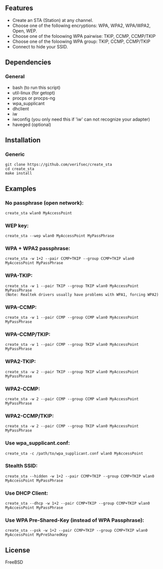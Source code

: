 ## Features
* Create an STA (Station) at any channel.
* Choose one of the following encryptions: WPA, WPA2, WPA/WPA2, Open, WEP.
* Choose one of the foloowing WPA pairwise: TKIP, CCMP, CCMP/TKIP
* Choose one of the foloowing WPA group: TKIP, CCMP, CCMP/TKIP
* Connect to hide your SSID.


## Dependencies
### General
* bash (to run this script)
* util-linux (for getopt)
* procps or procps-ng
* wpa_supplicant
* dhclient
* iw
* iwconfig (you only need this if 'iw' can not recognize your adapter)
* haveged (optional)


## Installation
### Generic
    git clone https://github.com/verifsec/create_sta
    cd create_sta
    make install

## Examples
### No passphrase (open network):
    create_sta wlan0 MyAccessPoint

### WEP key:
    create_sta --wep wlan0 MyAccessPoint MyPassPhrase

### WPA + WPA2 passphrase:
    create_sta -w 1+2 --pair CCMP+TKIP --group CCMP+TKIP wlan0 MyAccessPoint MyPassPhrase

### WPA-TKIP:
    create_sta -w 1 --pair TKIP --group TKIP wlan0 MyAccessPoint MyPassPhrase
    (Note: Realtek drivers usually have problems with WPA1, forcing WPA2)

### WPA-CCMP:
    create_sta -w 1 --pair CCMP --group CCMP wlan0 MyAccessPoint MyPassPhrase

### WPA-CCMP/TKIP:
    create_sta -w 1 --pair CCMP --group TKIP wlan0 MyAccessPoint MyPassPhrase

### WPA2-TKIP:
    create_sta -w 2 --pair TKIP --group TKIP wlan0 MyAccessPoint MyPassPhrase

### WPA2-CCMP:
    create_sta -w 2 --pair CCMP --group CCMP wlan0 MyAccessPoint MyPassPhrase

### WPA2-CCMP/TKIP:
    create_sta -w 2 --pair CCMP --group TKIP wlan0 MyAccessPoint MyPassPhrase

### Use wpa_supplicant.conf:
    create_sta -c /path/to/wpa_supplicant.conf wlan0 MyAccessPoint

### Stealth SSID:
    create_sta --hidden -w 1+2 --pair CCMP+TKIP --group CCMP+TKIP wlan0 MyAccessPoint MyPassPhrase

### Use DHCP Client:
    create_sta --dhcp -w 1+2 --pair CCMP+TKIP --group CCMP+TKIP wlan0 MyAccessPoint MyPassPhrase

### Use WPA Pre-Shared-Key (instead of WPA Passphrase):
    create_sta --psk -w 1+2 --pair CCMP+TKIP --group CCMP+TKIP wlan0 MyAccessPoint MyPreSharedKey

## License
FreeBSD
